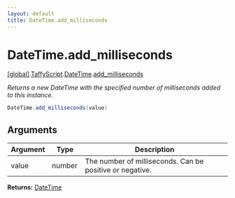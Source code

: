 ```yaml
---
layout: default
title: DateTime.add_milliseconds
---
```


# DateTime.add_milliseconds

[\[global\]]({{site.baseurl}}/docs/).[TaffyScript]({{site.baseurl}}/docs/TaffyScript/).[DateTime]({{site.baseurl}}/docs/TaffyScript/DateTime/).[add_milliseconds]({{site.baseurl}}/docs/TaffyScript/DateTime/add_milliseconds/)

_Returns a new DateTime with the specified number of milliseconds added to this instance._

```cs
DateTime.add_milliseconds(value)
```

## Arguments

<table>
  <col width="15%">
  <col width="15%">
  <thead>
    <tr>
      <th>Argument</th>
      <th>Type</th>
      <th>Description</th>
    </tr>
  </thead>
  <tbody>
    <tr>
      <td>value</td>
      <td>number</td>
      <td>The number of milliseconds. Can be positive or negative.</td>
    </tr>
  </tbody>
</table>

**Returns:** [DateTime]({{site.baseurl}}/docs/TaffyScript/DateTime)
